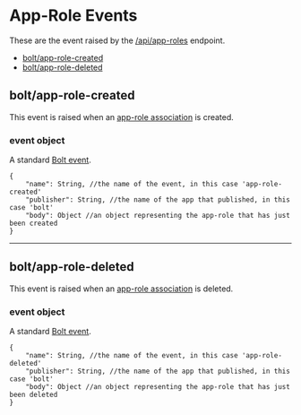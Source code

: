 # App-Role Events

These are the event raised by the [/api/app-roles](/app-roles-api.md) endpoint.

* [bolt/app-role-created](#boltapp-role-created)
* [bolt/app-role-deleted](#boltapp-role-deleted)

## bolt/app-role-created

This event is raised when an [app-role association](/app-role-object.md) is created.

### event object

A standard [Bolt event](/bolt-event.md).

```
{
    "name": String, //the name of the event, in this case 'app-role-created'
    "publisher": String, //the name of the app that published, in this case 'bolt'
    "body": Object //an object representing the app-role that has just been created
}
```

---

## bolt/app-role-deleted

This event is raised when an [app-role association](/app-role-object.md) is deleted.

### event object

A standard [Bolt event](/bolt-event.md).

```
{
    "name": String, //the name of the event, in this case 'app-role-deleted'
    "publisher": String, //the name of the app that published, in this case 'bolt'
    "body": Object //an object representing the app-role that has just been deleted
}
```




